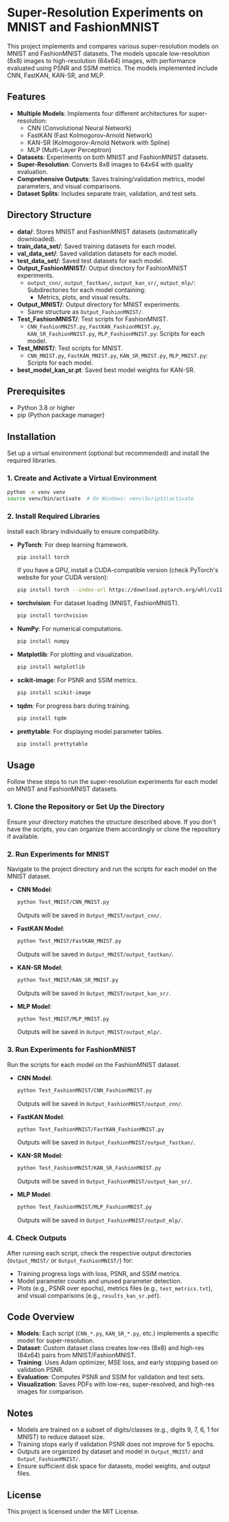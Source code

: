 # Super-Resolution Experiments on MNIST and FashionMNIST

This project implements and compares various super-resolution models on MNIST and FashionMNIST datasets. The models upscale low-resolution (8x8) images to high-resolution (64x64) images, with performance evaluated using PSNR and SSIM metrics. The models implemented include CNN, FastKAN, KAN-SR, and MLP.

## Features
- **Multiple Models**: Implements four different architectures for super-resolution:
  - CNN (Convolutional Neural Network)
  - FastKAN (Fast Kolmogorov-Arnold Network)
  - KAN-SR (Kolmogorov-Arnold Network with Spline)
  - MLP (Multi-Layer Perceptron)
- **Datasets**: Experiments on both MNIST and FashionMNIST datasets.
- **Super-Resolution**: Converts 8x8 images to 64x64 with quality evaluation.
- **Comprehensive Outputs**: Saves training/validation metrics, model parameters, and visual comparisons.
- **Dataset Splits**: Includes separate train, validation, and test sets.

## Directory Structure
- **data/**: Stores MNIST and FashionMNIST datasets (automatically downloaded).
- **train_data_set/**: Saved training datasets for each model.
- **val_data_set/**: Saved validation datasets for each model.
- **test_data_set/**: Saved test datasets for each model.
- **Output_FashionMNIST/**: Output directory for FashionMNIST experiments.
  - `output_cnn/`, `output_fastkan/`, `output_kan_sr/`, `output_mlp/`: Subdirectories for each model containing:
    - Metrics, plots, and visual results.
- **Output_MNIST/**: Output directory for MNIST experiments.
  - Same structure as `Output_FashionMNIST/`.
- **Test_FashionMNIST/**: Test scripts for FashionMNIST.
  - `CNN_FashionMNIST.py`, `FastKAN_FashionMNIST.py`, `KAN_SR_FashionMNIST.py`, `MLP_FashionMNIST.py`: Scripts for each model.
- **Test_MNIST/**: Test scripts for MNIST.
  - `CNN_MNIST.py`, `FastKAN_MNIST.py`, `KAN_SR_MNIST.py`, `MLP_MNIST.py`: Scripts for each model.
- **best_model_kan_sr.pt**: Saved best model weights for KAN-SR.

## Prerequisites
- Python 3.8 or higher
- pip (Python package manager)

## Installation
Set up a virtual environment (optional but recommended) and install the required libraries.

### 1. Create and Activate a Virtual Environment
```bash
python -m venv venv
source venv/bin/activate  # On Windows: venv\Scripts\activate
```

### 2. Install Required Libraries
Install each library individually to ensure compatibility.

- **PyTorch**: For deep learning framework.
  ```bash
  pip install torch
  ```
  If you have a GPU, install a CUDA-compatible version (check PyTorch's website for your CUDA version):
  ```bash
  pip install torch --index-url https://download.pytorch.org/whl/cu118  # Example for CUDA 11.8
  ```

- **torchvision**: For dataset loading (MNIST, FashionMNIST).
  ```bash
  pip install torchvision
  ```

- **NumPy**: For numerical computations.
  ```bash
  pip install numpy
  ```

- **Matplotlib**: For plotting and visualization.
  ```bash
  pip install matplotlib
  ```

- **scikit-image**: For PSNR and SSIM metrics.
  ```bash
  pip install scikit-image
  ```

- **tqdm**: For progress bars during training.
  ```bash
  pip install tqdm
  ```

- **prettytable**: For displaying model parameter tables.
  ```bash
  pip install prettytable
  ```

## Usage
Follow these steps to run the super-resolution experiments for each model on MNIST and FashionMNIST datasets.

### 1. Clone the Repository or Set Up the Directory
Ensure your directory matches the structure described above. If you don't have the scripts, you can organize them accordingly or clone the repository if available.

### 2. Run Experiments for MNIST
Navigate to the project directory and run the scripts for each model on the MNIST dataset.

- **CNN Model**:
  ```bash
  python Test_MNIST/CNN_MNIST.py
  ```
  Outputs will be saved in `Output_MNIST/output_cnn/`.

- **FastKAN Model**:
  ```bash
  python Test_MNIST/FastKAN_MNIST.py
  ```
  Outputs will be saved in `Output_MNIST/output_fastkan/`.

- **KAN-SR Model**:
  ```bash
  python Test_MNIST/KAN_SR_MNIST.py
  ```
  Outputs will be saved in `Output_MNIST/output_kan_sr/`.

- **MLP Model**:
  ```bash
  python Test_MNIST/MLP_MNIST.py
  ```
  Outputs will be saved in `Output_MNIST/output_mlp/`.

### 3. Run Experiments for FashionMNIST
Run the scripts for each model on the FashionMNIST dataset.

- **CNN Model**:
  ```bash
  python Test_FashionMNIST/CNN_FashionMNIST.py
  ```
  Outputs will be saved in `Output_FashionMNIST/output_cnn/`.

- **FastKAN Model**:
  ```bash
  python Test_FashionMNIST/FastKAN_FashionMNIST.py
  ```
  Outputs will be saved in `Output_FashionMNIST/output_fastkan/`.

- **KAN-SR Model**:
  ```bash
  python Test_FashionMNIST/KAN_SR_FashionMNIST.py
  ```
  Outputs will be saved in `Output_FashionMNIST/output_kan_sr/`.

- **MLP Model**:
  ```bash
  python Test_FashionMNIST/MLP_FashionMNIST.py
  ```
  Outputs will be saved in `Output_FashionMNIST/output_mlp/`.

### 4. Check Outputs
After running each script, check the respective output directories (`Output_MNIST/` or `Output_FashionMNIST/`) for:
- Training progress logs with loss, PSNR, and SSIM metrics.
- Model parameter counts and unused parameter detection.
- Plots (e.g., PSNR over epochs), metrics files (e.g., `test_metrics.txt`), and visual comparisons (e.g., `results_kan_sr.pdf`).

## Code Overview
- **Models**: Each script (`CNN_*.py`, `KAN_SR_*.py`, etc.) implements a specific model for super-resolution.
- **Dataset**: Custom dataset class creates low-res (8x8) and high-res (64x64) pairs from MNIST/FashionMNIST.
- **Training**: Uses Adam optimizer, MSE loss, and early stopping based on validation PSNR.
- **Evaluation**: Computes PSNR and SSIM for validation and test sets.
- **Visualization**: Saves PDFs with low-res, super-resolved, and high-res images for comparison.

## Notes
- Models are trained on a subset of digits/classes (e.g., digits 9, 7, 6, 1 for MNIST) to reduce dataset size.
- Training stops early if validation PSNR does not improve for 5 epochs.
- Outputs are organized by dataset and model in `Output_MNIST/` and `Output_FashionMNIST/`.
- Ensure sufficient disk space for datasets, model weights, and output files.

## License
This project is licensed under the MIT License.